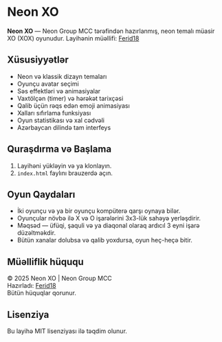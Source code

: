 # Neon XO

**Neon XO** — Neon Group MCC tərəfindən hazırlanmış, neon temalı müasir XO (XOX) oyunudur. Layihənin müəllifi: [Ferid18](https://github.com/Ferid18)

## Xüsusiyyətlər

- Neon və klassik dizayn temaları
- Oyunçu avatar seçimi
- Səs effektləri və animasiyalar
- Vaxtölçən (timer) və hərəkət tarixçəsi
- Qalib üçün rəqs edən emoji animasiyası
- Xalları sıfırlama funksiyası
- Oyun statistikası və xal cədvəli
- Azərbaycan dilində tam interfeys

## Quraşdırma və Başlama

1. Layihəni yükləyin və ya klonlayın.
2. `index.html` faylını brauzerdə açın.

## Oyun Qaydaları

- İki oyunçu və ya bir oyunçu kompüterə qarşı oynaya bilər.
- Oyunçular növbə ilə X və O işarələrini 3x3-lük sahəyə yerləşdirir.
- Məqsəd — üfüqi, şaquli və ya diaqonal olaraq ardıcıl 3 eyni işarə düzəltməkdir.
- Bütün xanalar dolubsa və qalib yoxdursa, oyun heç-heçə bitir.

## Müəlliflik hüququ

© 2025 Neon XO | Neon Group MCC  
Hazırladı: [Ferid18](https://github.com/Ferid18)  
Bütün hüquqlar qorunur.

## Lisenziya

Bu layihə MIT lisenziyası ilə təqdim olunur.